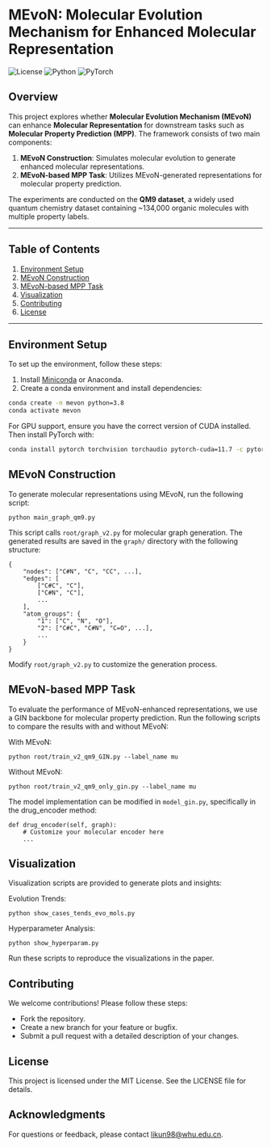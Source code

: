 # MEvoN: Molecular Evolution Mechanism for Enhanced Molecular Representation

![License](https://img.shields.io/badge/license-MIT-blue)
![Python](https://img.shields.io/badge/python-3.7%2B-green)
![PyTorch](https://img.shields.io/badge/pytorch-1.8%2B-orange)

## Overview

This project explores whether **Molecular Evolution Mechanism (MEvoN)** can enhance **Molecular Representation** for downstream tasks such as **Molecular Property Prediction (MPP)**. The framework consists of two main components:
1. **MEvoN Construction**: Simulates molecular evolution to generate enhanced molecular representations.
2. **MEvoN-based MPP Task**: Utilizes MEvoN-generated representations for molecular property prediction.

The experiments are conducted on the **QM9 dataset**, a widely used quantum chemistry dataset containing ~134,000 organic molecules with multiple property labels.

---

## Table of Contents
1. [Environment Setup](#environment-setup)
2. [MEvoN Construction](#mevon-construction)
3. [MEvoN-based MPP Task](#mevon-based-mpp-task)
4. [Visualization](#visualization)
5. [Contributing](#contributing)
6. [License](#license)

---

## Environment Setup

To set up the environment, follow these steps:

1. Install [Miniconda](https://docs.conda.io/en/latest/miniconda.html) or Anaconda.
2. Create a conda environment and install dependencies:

```bash
conda create -n mevon python=3.8
conda activate mevon
```

For GPU support, ensure you have the correct version of CUDA installed. Then install PyTorch with:


```bash
conda install pytorch torchvision torchaudio pytorch-cuda=11.7 -c pytorch -c nvidia
```


## MEvoN Construction

To generate molecular representations using MEvoN, run the following script:

```
python main_graph_qm9.py
```

This script calls ```root/graph_v2.py``` for molecular graph generation. The generated results are saved in the ```graph/``` directory with the following structure:

```
{
    "nodes": ["C#N", "C", "CC", ...],
    "edges": [
        ["C#C", "C"],
        ["C#N", "C"],
        ...
    ],
    "atom_groups": {
        "1": ["C", "N", "O"],
        "2": ["C#C", "C#N", "C=O", ...],
        ...
    }
}
```

Modify ```root/graph_v2.py``` to customize the generation process.

## MEvoN-based MPP Task
To evaluate the performance of MEvoN-enhanced representations, we use a GIN backbone for molecular property prediction. Run the following scripts to compare the results with and without MEvoN:

With MEvoN:

    python root/train_v2_qm9_GIN.py --label_name mu
Without MEvoN:

    python root/train_v2_qm9_only_gin.py --label_name mu
    
The model implementation can be modified in ```model_gin.py```, specifically in the drug_encoder method:


    def drug_encoder(self, graph):
        # Customize your molecular encoder here
        ...

    
## Visualization

Visualization scripts are provided to generate plots and insights:

Evolution Trends:           
```
python show_cases_tends_evo_mols.py
```
Hyperparameter Analysis:    
```
python show_hyperparam.py
```
Run these scripts to reproduce the visualizations in the paper.

## Contributing

We welcome contributions! Please follow these steps:

- Fork the repository.
- Create a new branch for your feature or bugfix.
- Submit a pull request with a detailed description of your changes.


## License

This project is licensed under the MIT License. See the LICENSE file for details.


## Acknowledgments

For questions or feedback, please contact likun98@whu.edu.cn.


